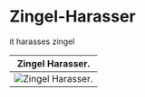 # Zingel-Harasser

it harasses zingel

| Zingel Harasser.                                                                                              |
| ------------------------------------------------------------------------------------------------------------- |
| ![Zingel Harasser.](https://cdn.discordapp.com/attachments/794033897141829642/929809637757296680/unknown.png) |
